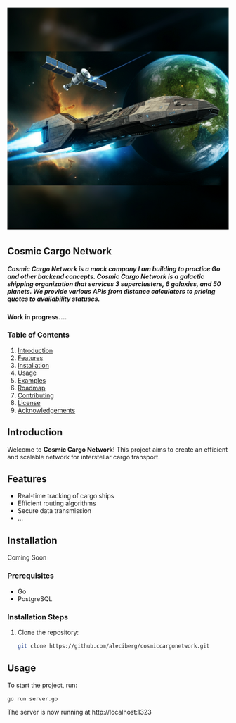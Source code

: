 # ![Cosmic Cargo Network](./assets/image_fx_.jpg)

## Cosmic Cargo Network

##### Cosmic Cargo Network is a mock company I am building to practice Go and other backend concepts. Cosmic Cargo Network is a galactic shipping organization that services 3 superclusters, 6 galaxies, and 50 planets. We provide various APIs from distance calculators to pricing quotes to availability statuses.

#### Work in progress....

### Table of Contents

1. [Introduction](#introduction)
2. [Features](#features)
3. [Installation](#installation)
4. [Usage](#usage)
5. [Examples](#examples)
6. [Roadmap](#roadmap)
7. [Contributing](#contributing)
8. [License](#license)
9. [Acknowledgements](#acknowledgements)

## Introduction

Welcome to **Cosmic Cargo Network**! This project aims to create an efficient and scalable network for interstellar cargo transport.



## Features

- Real-time tracking of cargo ships
- Efficient routing algorithms
- Secure data transmission
- ...

## Installation

Coming Soon

### Prerequisites

- Go
- PostgreSQL

### Installation Steps

1. Clone the repository:
   ```sh
   git clone https://github.com/aleciberg/cosmiccargonetwork.git
   ```

## Usage

To start the project, run:

```sh
go run server.go
```

The server is now running at http://localhost:1323
